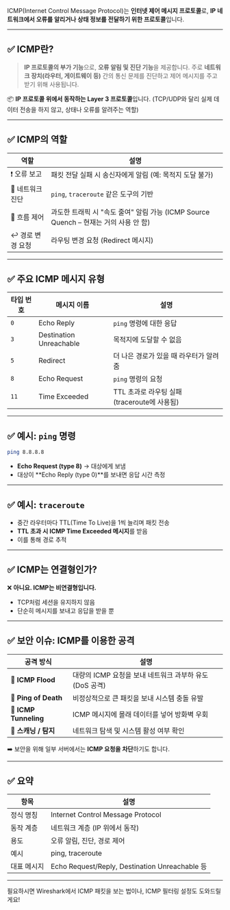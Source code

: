 ICMP(Internet Control Message Protocol)는
**인터넷 제어 메시지 프로토콜**로, **IP 네트워크에서 오류를 알리거나 상태 정보를 전달하기 위한 프로토콜**입니다.

---

## ✅ ICMP란?

> **IP 프로토콜의 부가 기능**으로, **오류 알림 및 진단 기능**을 제공합니다.
> 주로 **네트워크 장치(라우터, 게이트웨이 등)** 간의 통신 문제를 진단하고 제어 메시지를 주고받기 위해 사용됩니다.

📦 **IP 프로토콜 위에서 동작하는 Layer 3 프로토콜**입니다.
(TCP/UDP와 달리 실제 데이터 전송을 하지 않고, 상태나 오류를 알려주는 역할)

---

## ✅ ICMP의 역할

| 역할          | 설명                                                           |
| ----------- | ------------------------------------------------------------ |
| ❗ 오류 보고     | 패킷 전달 실패 시 송신자에게 알림 (예: 목적지 도달 불가)                           |
| 🔄 네트워크 진단  | `ping`, `traceroute` 같은 도구의 기반                               |
| 🚫 흐름 제어    | 과도한 트래픽 시 "속도 줄여" 알림 가능 (ICMP Source Quench – 현재는 거의 사용 안 함) |
| ↩️ 경로 변경 요청 | 라우팅 변경 요청 (Redirect 메시지)                                     |

---

## ✅ 주요 ICMP 메시지 유형

| 타입 번호 | 메시지 이름                  | 설명                               |
| ----- | ----------------------- | -------------------------------- |
| `0`   | Echo Reply              | `ping` 명령에 대한 응답                 |
| `3`   | Destination Unreachable | 목적지에 도달할 수 없음                    |
| `5`   | Redirect                | 더 나은 경로가 있을 때 라우터가 알려줌           |
| `8`   | Echo Request            | `ping` 명령의 요청                    |
| `11`  | Time Exceeded           | TTL 초과로 라우팅 실패 (traceroute에 사용됨) |

---

## ✅ 예시: `ping` 명령

```bash
ping 8.8.8.8
```

* **Echo Request (type 8)** → 대상에게 보냄
* 대상이 \*\*Echo Reply (type 0)\*\*를 보내면 응답 시간 측정

---

## ✅ 예시: `traceroute`

* 중간 라우터마다 TTL(Time To Live)을 1씩 늘리며 패킷 전송
* **TTL 초과 시 ICMP Time Exceeded 메시지**를 받음
* 이를 통해 경로 추적

---

## ✅ ICMP는 연결형인가?

❌ **아니요. ICMP는 비연결형입니다.**

* TCP처럼 세션을 유지하지 않음
* 단순히 메시지를 보내고 응답을 받을 뿐

---

## ✅ 보안 이슈: ICMP를 이용한 공격

| 공격 방식                 | 설명                                   |
| --------------------- | ------------------------------------ |
| 📶 **ICMP Flood**     | 대량의 ICMP 요청을 보내 네트워크 과부하 유도 (DoS 공격) |
| 🧲 **Ping of Death**  | 비정상적으로 큰 패킷을 보내 시스템 충돌 유발            |
| 🎯 **ICMP Tunneling** | ICMP 메시지에 몰래 데이터를 넣어 방화벽 우회          |
| 📡 **스캐닝 / 탐지**       | 네트워크 탐색 및 시스템 활성 여부 확인               |

➡️ 보안을 위해 일부 서버에서는 **ICMP 요청을 차단**하기도 합니다.

---

## ✅ 요약

| 항목     | 설명                                            |
| ------ | --------------------------------------------- |
| 정식 명칭  | Internet Control Message Protocol             |
| 동작 계층  | 네트워크 계층 (IP 위에서 동작)                           |
| 용도     | 오류 알림, 진단, 경로 제어                              |
| 예시     | ping, traceroute                              |
| 대표 메시지 | Echo Request/Reply, Destination Unreachable 등 |

---

필요하시면 Wireshark에서 ICMP 패킷을 보는 법이나, ICMP 필터링 설정도 도와드릴게요!

